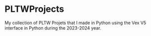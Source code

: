 # PLTWProjects

My collection of PLTW Projets that I made in Python using the Vex V5 interface in Python during the 2023-2024 year.
